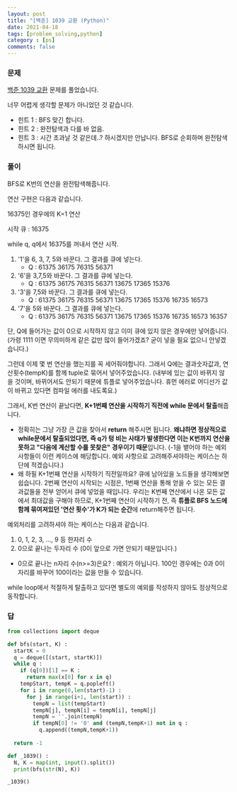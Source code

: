 ```yaml
---
layout: post
title: "[백준] 1039 교환 (Python)"
date: 2021-04-18
tags: [problem_solving,python]
category : [ps]
comments: false
---
```


### 문제

[백준 1039 교환](https://www.acmicpc.net/problem/1039) 문제를 풀었습니다.

너무 어렵게 생각할 문제가 아니었던 것 같습니다.

- 힌트 1 : BFS 맞긴 합니다.
- 힌트 2 :  완전탐색과 다를 바 없음.
- 힌트 3 : 시간 초과날 것 같은데..? 하시겠지만 안납니다. BFS로 순회하며 완전탐색하시면 됩니다.



### 풀이

BFS로 K번의 연산을 완전탐색해줍니다.

연산 구현은 다음과 같습니다.

16375인 경우에의 K=1 연산

시작 큐 : 16375

while q, q에서 16375를 꺼내서 연산 시작.

1. '1'을 6, 3, 7, 5와 바꾼다. 그 결과를 큐에 넣는다.
   - Q : 61375 36175 76315 56371
2. '6'을 3,7,5와 바꾼다. 그 결과를 큐에 넣는다.
   - Q : 61375 36175 76315 56371 13675 17365 15376
3. '3'을 7,5와 바꾼다. 그 결과를 큐에 넣는다.
   - Q : 61375 36175 76315 56371 13675 17365 15376 16735 16573
4. '7'을 5와 바꾼다. 그 결과를 큐에 넣는다.
   - Q : 61375 36175 76315 56371 13675 17365 15376 16735 16573 16357

단, Q에 들어가는 값이 0으로 시작하지 않고 이미 큐에 있지 않은 경우에만 넣어줍니다. (가령 1111 이면 무의미하게 같은 값만 많이 들어가겠죠? 굳이 넣을 필요 없으니 안넣겠습니다.)

그런데 이제 몇 번 연산을 했는지를 꼭 세어줘야합니다. 그래서 Q에는 결과숫자값과, 연산횟수(tempK)를 함께 tuple로 묶어서 넣어주었습니다. (내부에 있는 값이 바뀌지 않을 것이며, 바뀌어서도 안되기 때문에 튜플로 넣어주었습니다. 휴먼 에러로 어디선가 값이 바뀌고 있다면 컴파일 에러를 내도록요.)

그래서, K번 연산이 끝났다면, **K+1번째 연산을 시작하기 직전에 while 문에서 탈출**해줍니다.

- 정확히는 그냥 가장 큰 값을 찾아서 **return** 해주시면 됩니다. **왜냐하면 정상적으로 while문에서 탈출되었다면, 즉 q가 텅 비는 사태가 발생한다면 이는 K번까지 연산을 못하고 "다음에 계산할 수를 못찾은" 경우이기 때문**입니다. (-1을 뱉어야 하는 예외 사항들이 이런 케이스에 해당합니다. 예외 사항으로 고려해주셔야하는 케이스는 하단에 적겠습니다.)
- 왜 하필 K+1번째 연산을 시작하기 직전일까요? 큐에 남아있을 노드들을 생각해보면 쉽습니다. 2번째 연산이 시작되는 시점은, 1번째 연산을 통해 얻을 수 있는 모든 결과값들을 전부 얻어서 큐에 넣었을 때입니다. 우리는 K번째 연산에서 나온 모든 값에서 최대값을 구해야 하므로, K+1번째 연산이 시작하기 전, 즉 **튜플로 BFS 노드에 함께 묶여져있던 '연산 횟수'가 K가 되는 순간**에 return해주면 됩니다.

예외처리를 고려하셔야 하는 케이스는 다음과 같습니다.

1. 0, 1, 2, 3, ..., 9 등 한자리 수
2. 0으로 끝나는 두자리 수 (0이 앞으로 가면 안되기 때문입니다.)

- 0으로 끝나는 n자리 수(n>=3)은요? : 예외가 아닙니다. 100인 경우에는 0과 0이 자리를 바꾸어 100이라는 값을 만들 수 있습니다.

while loop에서 적절하게 탈출하고 있다면 별도의 예외를 작성하지 않아도 정상적으로 동작합니다.



### 답



```python
from collections import deque 

def bfs(start, K) :
  startK = 0
  q = deque([(start, startK)])
  while q :
    if (q[0])[1] == K :
      return max(x[0] for x in q)
    tempStart, tempK = q.popleft()
    for i in range(0,len(start)-1) :
      for j in range(i+1, len(start)) :
        tempN = list(tempStart)
        tempN[j], tempN[i] = tempN[i], tempN[j]
        tempN = ''.join(tempN)
        if tempN[0] != '0' and (tempN,tempK+1) not in q :
          q.append((tempN,tempK+1))
  
  return -1

def _1039() :
  N, K = map(int, input().split())
  print(bfs(str(N), K))

_1039()
```


